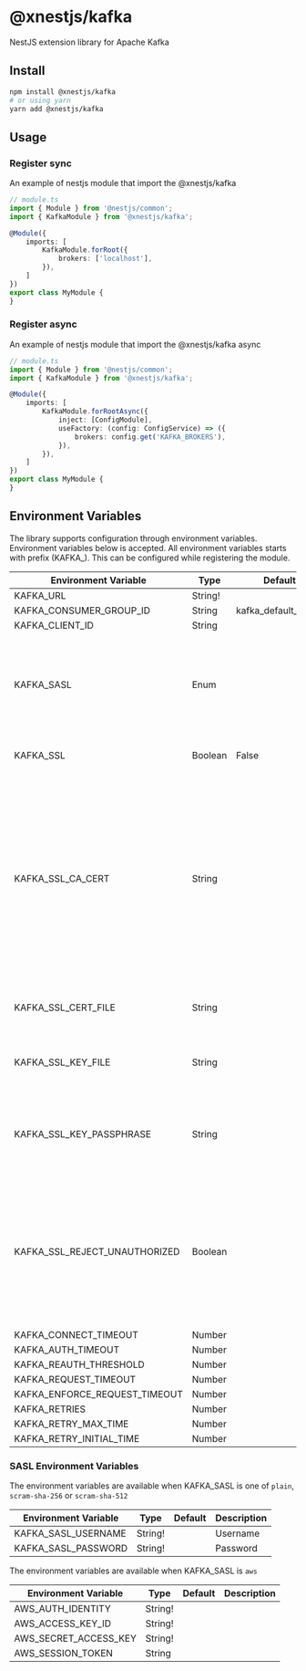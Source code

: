 # @xnestjs/kafka

NestJS extension library for Apache Kafka

## Install

```sh
npm install @xnestjs/kafka
# or using yarn
yarn add @xnestjs/kafka
```

## Usage

### Register sync

An example of nestjs module that import the @xnestjs/kafka

```ts
// module.ts
import { Module } from '@nestjs/common';
import { KafkaModule } from '@xnestjs/kafka';

@Module({
    imports: [
        KafkaModule.forRoot({
            brokers: ['localhost'],
        }),
    ]
})
export class MyModule {
}
```

### Register async

An example of nestjs module that import the @xnestjs/kafka async

```ts
// module.ts
import { Module } from '@nestjs/common';
import { KafkaModule } from '@xnestjs/kafka';

@Module({
    imports: [
        KafkaModule.forRootAsync({
            inject: [ConfigModule],
            useFactory: (config: ConfigService) => ({
                brokers: config.get('KAFKA_BROKERS'),
            }),
        }),
    ]
})
export class MyModule {
}
```

## Environment Variables

The library supports configuration through environment variables. Environment variables below is accepted.
All environment variables starts with prefix (KAFKA_). This can be configured while registering the module.

| Environment Variable          | Type    | Default             | Description                                                                                                                                                                                            |
|-------------------------------|---------|---------------------|--------------------------------------------------------------------------------------------------------------------------------------------------------------------------------------------------------|
| KAFKA_URL                     | String! |                     |                                                                                                                                                                                                        |
| KAFKA_CONSUMER_GROUP_ID       | String  | kafka_default_group |                                                                                                                                                                                                        |
| KAFKA_CLIENT_ID               | String  |                     |                                                                                                                                                                                                        |
| KAFKA_SASL                    | Enum    |                     | Defines the SASL Mechanism. Accepted values are (`plain`, `scram-sha-256`, `scram-sha-512`, `aws`)                                                                                                     |
| KAFKA_SSL                     | Boolean | False               | Enabled the SSL connection                                                                                                                                                                             |
| KAFKA_SSL_CA_CERT             | String  |                     | Optionally override the trusted CA certificates. Default is to trust the well-known CAs curated by Mozilla. Mozilla's CAs are completely replaced when CAs are explicitly specified using this option. |
| KAFKA_SSL_CERT_FILE           | String  |                     | The File that contains Cert chains in PEM format.                                                                                                                                                      |
| KAFKA_SSL_KEY_FILE            | String  |                     | The File that contains private keys in PEM format.                                                                                                                                                     |
| KAFKA_SSL_KEY_PASSPHRASE      | String  |                     | PFX or PKCS12 encoded private key and certificate chain.                                                                                                                                               |
| KAFKA_SSL_REJECT_UNAUTHORIZED | Boolean |                     | If true the server will reject any connection which is notauthorized with the list of supplied CAs. This option only has an effect if requestCert is true.                                             |
| KAFKA_CONNECT_TIMEOUT         | Number  |                     |                                                                                                                                                                                                        |
| KAFKA_AUTH_TIMEOUT            | Number  |                     |                                                                                                                                                                                                        |
| KAFKA_REAUTH_THRESHOLD        | Number  |                     |                                                                                                                                                                                                        |
| KAFKA_REQUEST_TIMEOUT         | Number  |                     |                                                                                                                                                                                                        |
| KAFKA_ENFORCE_REQUEST_TIMEOUT | Number  |                     |                                                                                                                                                                                                        |
| KAFKA_RETRIES                 | Number  |                     |                                                                                                                                                                                                        |
| KAFKA_RETRY_MAX_TIME          | Number  |                     |                                                                                                                                                                                                        |
| KAFKA_RETRY_INITIAL_TIME      | Number  |                     |                                                                                                                                                                                                        |

### SASL Environment Variables

The environment variables are available when KAFKA_SASL is one of `plain`, `scram-sha-256` or `scram-sha-512`

| Environment Variable | Type    | Default | Description |
|----------------------|---------|---------|-------------|
| KAFKA_SASL_USERNAME  | String! |         | Username    |
| KAFKA_SASL_PASSWORD  | String! |         | Password    |

The environment variables are available when KAFKA_SASL is `aws`

| Environment Variable  | Type    | Default | Description |
|-----------------------|---------|---------|-------------|
| AWS_AUTH_IDENTITY     | String! |         |             |
| AWS_ACCESS_KEY_ID     | String! |         |             |
| AWS_SECRET_ACCESS_KEY | String! |         |             |
| AWS_SESSION_TOKEN     | String  |         |             |
